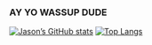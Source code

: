 ### AY YO WASSUP DUDE

[![Jason’s GitHub stats](https://github-readme-stats.vercel.app/api?username=jasmix555&theme=apprentice&show_icons=true)](https://github.com/jasmix555/github-readme-stats)   [![Top Langs](https://github-readme-stats.vercel.app/api/top-langs/?username=jasmix555&theme=apprentice&layout=compact)](https://github.com/jasmix555/github-readme-stats)
